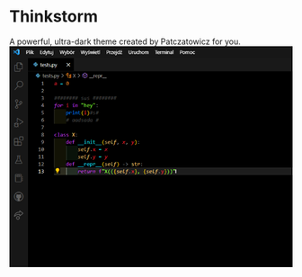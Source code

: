 # Thinkstorm
A powerful, ultra-dark theme created by Patczatowicz for you. <br>
![ScreenShot](example2.png)